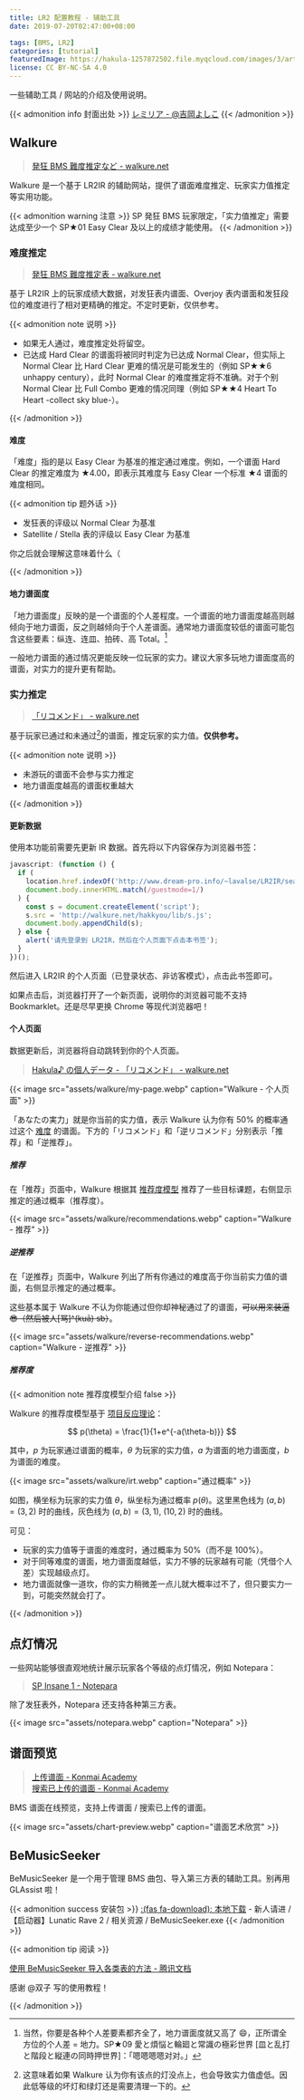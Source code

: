 ```yaml
---
title: LR2 配置教程 - 辅助工具
date: 2019-07-20T02:47:00+08:00

tags: [BMS, LR2]
categories: [tutorial]
featuredImage: https://hakula-1257872502.file.myqcloud.com/images/3/article-covers/67b9625c-a95f-48ee-a994-989aa2db9f58_72296053.webp
license: CC BY-NC-SA 4.0
---
```


一些辅助工具 / 网站的介绍及使用说明。

<!--more-->

{{< admonition info 封面出处 >}}
[レミリア - @吉岡よしこ](https://www.pixiv.net/artworks/72296053)
{{< /admonition >}}

## Walkure

> [発狂 BMS 難度推定など - walkure.net](http://walkure.net/hakkyou/index.html)

Walkure 是一个基于 LR2IR 的辅助网站，提供了谱面难度推定、玩家实力值推定等实用功能。

{{< admonition warning 注意 >}}
SP 発狂 BMS 玩家限定，「实力值推定」需要达成至少一个 SP★01 Easy Clear 及以上的成绩才能使用。
{{< /admonition >}}

### 难度推定

> [発狂 BMS 難度推定表 - walkure.net](http://walkure.net/hakkyou/bms.html)

基于 LR2IR 上的玩家成绩大数据，对发狂表内谱面、Overjoy 表内谱面和发狂段位的难度进行了相对更精确的推定。不定时更新，仅供参考。

{{< admonition note 说明 >}}

- 如果无人通过，难度推定处将留空。
- 已达成 Hard Clear 的谱面将被同时判定为已达成 Normal Clear，但实际上 Normal Clear 比 Hard Clear 更难的情况是可能发生的（例如 SP★★6 unhappy century），此时 Normal Clear 的难度推定将不准确。对于个别 Normal Clear 比 Full Combo 更难的情况同理（例如 SP★★4 Heart To Heart -collect sky blue-）。

{{< /admonition >}}

#### 难度

「难度」指的是以 Easy Clear 为基准的推定通过难度。例如，一个谱面 Hard Clear 的推定难度为 ★4.00，即表示其难度与 Easy Clear 一个标准 ★4 谱面的难度相同。

{{< admonition tip 题外话 >}}

- 发狂表的评级以 Normal Clear 为基准
- Satellite / Stella 表的评级以 Easy Clear 为基准

你之后就会理解这意味着什么（

{{< /admonition >}}

#### 地力谱面度

「地力谱面度」反映的是一个谱面的个人差程度。一个谱面的地力谱面度越高则越倾向于地力谱面，反之则越倾向于个人差谱面。通常地力谱面度较低的谱面可能包含这些要素：纵连、连皿、拍砖、高 Total。[^1]

一般地力谱面的通过情况更能反映一位玩家的实力。建议大家多玩地力谱面度高的谱面，对实力的提升更有帮助。

### 实力推定

> [「リコメンド」 - walkure.net](http://walkure.net/hakkyou/recommended.html)

基于玩家已通过和未通过[^2]的谱面，推定玩家的实力值。**仅供参考。**

{{< admonition note 说明 >}}

- 未游玩的谱面不会参与实力推定
- 地力谱面度越高的谱面权重越大

{{< /admonition >}}

#### 更新数据

使用本功能前需要先更新 IR 数据。首先将以下内容保存为浏览器书签：

```js
javascript: (function () {
  if (
    location.href.indexOf('http://www.dream-pro.info/~lavalse/LR2IR/search.cgi') === 0 &&
    document.body.innerHTML.match(/guestmode=1/)
  ) {
    const s = document.createElement('script');
    s.src = 'http://walkure.net/hakkyou/lib/s.js';
    document.body.appendChild(s);
  } else {
    alert('请先登录到 LR2IR，然后在个人页面下点击本书签');
  }
})();
```

然后进入 LR2IR 的个人页面（已登录状态、非访客模式），点击此书签即可。

如果点击后，浏览器打开了一个新页面，说明你的浏览器可能不支持 Bookmarklet。还是尽早更换 Chrome 等现代浏览器吧！

#### 个人页面

数据更新后，浏览器将自动跳转到你的个人页面。

> [Hakula♪ の個人データ - 「リコメンド」 - walkure.net](http://walkure.net/hakkyou/recommended_mypage.html?playerid=122423)

{{< image src="assets/walkure/my-page.webp" caption="Walkure - 个人页面" >}}

「あなたの実力」就是你当前的实力值，表示 Walkure 认为你有 50% 的概率通过这个 [难度](#难度) 的谱面。下方的「リコメンド」和「逆リコメンド」分别表示「推荐」和「逆推荐」。

##### 推荐

在「推荐」页面中，Walkure 根据其 [推荐度模型](#推荐度) 推荐了一些目标课题，右侧显示推定的通过概率（推荐度）。

{{< image src="assets/walkure/recommendations.webp" caption="Walkure - 推荐" >}}

##### 逆推荐

在「逆推荐」页面中，Walkure 列出了所有你通过的难度高于你当前实力值的谱面，右侧显示推定的通过概率。

这些基本属于 Walkure 不认为你能通过但你却神秘通过了的谱面，~~可以用来装逼 :sunglasses:（然后被人[骂]^(kuā) sb）~~。

{{< image src="assets/walkure/reverse-recommendations.webp" caption="Walkure - 逆推荐" >}}

##### 推荐度

{{< admonition note 推荐度模型介绍 false >}}

Walkure 的推荐度模型基于 [项目反应理论][irt-wiki]：

$$ p(\theta) = \frac{1}{1+e^{-a(\theta-b)}} $$

其中，$p$ 为玩家通过谱面的概率，$\theta$ 为玩家的实力值，$a$ 为谱面的地力谱面度，$b$ 为谱面的难度。

{{< image src="assets/walkure/irt.webp" caption="通过概率" >}}

如图，横坐标为玩家的实力值 $\theta$，纵坐标为通过概率 $p(\theta)$。这里黑色线为 $(a,b) = (3,2)$ 时的曲线，灰色线为 $(a,b) = (3,1),\ (10,2)$ 时的曲线。

可见：

- 玩家的实力值等于谱面的难度时，通过概率为 50%（而不是 100%）。
- 对于同等难度的谱面，地力谱面度越低，实力不够的玩家越有可能（凭借个人差）实现越级点灯。
- 地力谱面就像一道坎，你的实力稍微差一点儿就大概率过不了，但只要实力一到，可能突然就会打了。

[irt-wiki]: https://en.wikipedia.org/wiki/Item_response_theory

{{< /admonition >}}

## 点灯情况

一些网站能够很直观地统计展示玩家各个等级的点灯情况，例如 Notepara：

> [SP Insane 1 - Notepara](https://www.notepara.com/bms_table/insane1/122423)

除了发狂表外，Notepara 还支持各种第三方表。

{{< image src="assets/notepara.webp" caption="Notepara" >}}

## 谱面预览

> [上传谱面 - Konmai Academy](https://616.sb/bms/upload)  
> [搜索已上传的谱面 - Konmai Academy](https://616.sb/bms/download)

BMS 谱面在线预览，支持上传谱面 / 搜索已上传的谱面。

{{< image src="assets/chart-preview.webp" caption="谱面艺术欣赏" >}}

## BeMusicSeeker

BeMusicSeeker 是一个用于管理 BMS 曲包、导入第三方表的辅助工具。别再用 GLAssist 啦！

{{< admonition success 安装包 >}}
[:(fas fa-download):  本地下载](https://bms.hakula.xyz) - 新人请进 /【启动器】Lunatic Rave 2 / 相关资源 / BeMusicSeeker.exe
{{< /admonition >}}

{{< admonition tip 阅读 >}}

[使用 BeMusicSeeker 导入各类表的方法 - 腾讯文档](https://docs.qq.com/doc/DUkV2cFRlTUh2SG94)

感谢 @双子 写的使用教程！

{{< /admonition >}}

[^1]: 当然，你要是各种个人差要素都齐全了，地力谱面度就又高了 :smile:，正所谓全方位的个人差 = 地力。SP★09 愛と煩悩と輪廻と常識の極彩世界 [皿と乱打と階段と縦連の同時押世界]：「嗯嗯嗯嗯对对。」
[^2]: 这意味着如果 Walkure 认为你有该点的灯没点上，也会导致实力值虚低。因此低等级的坏灯和绿灯还是需要清理一下的。
